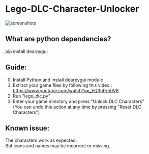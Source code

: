 # Lego-DLC-Character-Unlocker
![screenshots](https://media.discordapp.net/attachments/706932420615864332/1118094691360059412/image.png?ex=66028753&is=65f01253&hm=3e6832fdcd7b91b5b1b348183965194b4f6b20de16abdd988fc530ae06630b1b&=&format=webp&quality=lossless&width=565&height=418)

## What are python dependencies?
pip install dearpygui

## Guide:
0) Install Python and install dearpygui module
1) Extract your game files by following this video : https://www.youtube.com/watch?v=_EQ3hPrh0V8
2) Run "lego_dlc.py"
3) Enter your game directory and press "Unlock DLC Characters"  
(You can undo this action at any time by pressing "Reset DLC Characters")

## Known issue:  
The characters work as expected.  
But icons and names may be incorrect or missing.  
